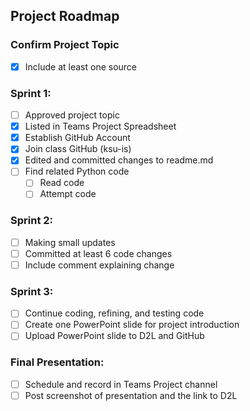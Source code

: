 ## **Project Roadmap**

### Confirm Project Topic <br>
- [x] Include at least one source

### Sprint 1: <br>
- [ ] Approved project topic <br>
- [x] Listed in Teams Project Spreadsheet <br>
- [x] Establish GitHub Account <br>
- [x] Join class GitHub (ksu-is) <br>
- [x] Edited and committed changes to readme.md <br>
- [ ] Find related Python code <br>
	- [ ] Read code <br>
	- [ ] Attempt code <br>

### Sprint 2: <br>
- [ ] Making small updates <br>
- [ ] Committed at least 6 code changes <br>
- [ ] Include comment explaining change <br>

### Sprint 3: <br>
- [ ] Continue coding, refining, and testing code <br>
- [ ] Create one PowerPoint slide for project introduction <br>
- [ ] Upload PowerPoint slide to D2L and GitHub <br>

### Final Presentation: <br>
- [ ] Schedule and record in Teams Project channel <br>
- [ ] Post screenshot of presentation and the link to D2L <br>

